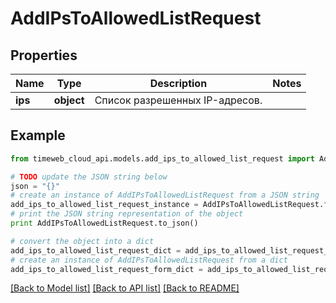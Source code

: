 # AddIPsToAllowedListRequest


## Properties
Name | Type | Description | Notes
------------ | ------------- | ------------- | -------------
**ips** | **object** | Список разрешенных IP-адресов. | 

## Example

```python
from timeweb_cloud_api.models.add_ips_to_allowed_list_request import AddIPsToAllowedListRequest

# TODO update the JSON string below
json = "{}"
# create an instance of AddIPsToAllowedListRequest from a JSON string
add_ips_to_allowed_list_request_instance = AddIPsToAllowedListRequest.from_json(json)
# print the JSON string representation of the object
print AddIPsToAllowedListRequest.to_json()

# convert the object into a dict
add_ips_to_allowed_list_request_dict = add_ips_to_allowed_list_request_instance.to_dict()
# create an instance of AddIPsToAllowedListRequest from a dict
add_ips_to_allowed_list_request_form_dict = add_ips_to_allowed_list_request.from_dict(add_ips_to_allowed_list_request_dict)
```
[[Back to Model list]](../README.md#documentation-for-models) [[Back to API list]](../README.md#documentation-for-api-endpoints) [[Back to README]](../README.md)


